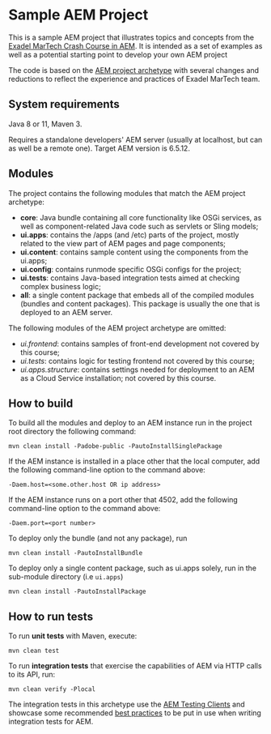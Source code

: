 # Sample AEM Project

This is a sample AEM project that illustrates topics and concepts from the [Exadel MarTech Crash Course in AEM](../README.md). It is intended as a set of examples as well as a potential starting point to develop your own AEM project

The code is based on the [AEM project archetype](https://github.com/adobe/aem-project-archetype) with several changes and reductions to reflect the experience and practices of Exadel MarTech team.

## System requirements

Java 8 or 11, Maven 3.

Requires a standalone developers' AEM server (usually at localhost, but can as well be a remote one). Target AEM version is 6.5.12. 

## Modules

The project contains the following modules that match the AEM project archetype:

* **core**: Java bundle containing all core functionality like OSGi services, as well as component-related Java code such as servlets or Sling models;
* **ui.apps**: contains the /apps (and /etc) parts of the project, mostly related to the view part of AEM pages and page components;
* **ui.content**: contains sample content using the components from the ui.apps;
* **ui.config**: contains runmode specific OSGi configs for the project;
* **ui.tests**: contains Java-based integration tests aimed at checking complex business logic; 
* **all**: a single content package that embeds all of the compiled modules (bundles and content packages). This package is usually the one that is deployed to an AEM server.

The following modules of the AEM project archetype are omitted:
* _ui.frontend_: contains samples of front-end development not covered by this course;
* _ui.tests_: contains logic for testing frontend not covered by this course;
* _ui.apps.structure_: contains settings needed for deployment to an AEM as a Cloud Service installation; not covered by this course.

## How to build

To build all the modules and deploy to an AEM instance run in the project root directory the following command:

    mvn clean install -Padobe-public -PautoInstallSinglePackage

If the AEM instance is installed in a place other that the local computer, add the following command-line option to the command above:

    -Daem.host=<some.other.host OR ip address>

If the AEM instance runs on a port other that 4502, add the following command-line option to the command above: 

    -Daem.port=<port number>

To deploy only the bundle (and not any package), run

    mvn clean install -PautoInstallBundle

To deploy only a single content package, such as ui.apps solely, run in the sub-module directory (i.e `ui.apps`)

    mvn clean install -PautoInstallPackage

## How to run tests

To run **unit tests** with Maven, execute:

    mvn clean test

To run **integration tests** that exercise the capabilities of AEM via
HTTP calls to its API, run:

    mvn clean verify -Plocal

The integration tests in this archetype use the [AEM Testing
Clients](https://github.com/adobe/aem-testing-clients) and showcase some
recommended [best
practices](https://github.com/adobe/aem-testing-clients/wiki/Best-practices) to
be put in use when writing integration tests for AEM.
